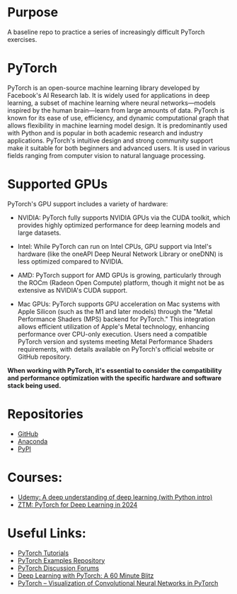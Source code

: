 # Purpose
A baseline repo to practice a series of increasingly difficult PyTorch exercises.

# PyTorch
PyTorch is an open-source machine learning library developed by Facebook's AI Research lab. It is widely used for applications in deep learning, a subset of machine learning where neural networks—models inspired by the human brain—learn from large amounts of data. PyTorch is known for its ease of use, efficiency, and dynamic computational graph that allows flexibility in machine learning model design. It is predominantly used with Python and is popular in both academic research and industry applications. PyTorch's intuitive design and strong community support make it suitable for both beginners and advanced users. It is used in various fields ranging from computer vision to natural language processing.

# Supported GPUs
PyTorch's GPU support includes a variety of hardware:

  * NVIDIA: PyTorch fully supports NVIDIA GPUs via the CUDA toolkit, which provides highly optimized performance for deep learning models and large datasets.

  * Intel: While PyTorch can run on Intel CPUs, GPU support via Intel's hardware (like the oneAPI Deep Neural Network Library or oneDNN) is less optimized compared to NVIDIA.

  * AMD: PyTorch support for AMD GPUs is growing, particularly through the ROCm (Radeon Open Compute) platform, though it might not be as extensive as NVIDIA's CUDA support.

  * Mac GPUs: PyTorch supports GPU acceleration on Mac systems with Apple Silicon (such as the M1 and later models) through the "Metal Performance Shaders (MPS) backend for PyTorch." This integration allows efficient utilization of Apple's Metal technology, enhancing performance over CPU-only execution. Users need a compatible PyTorch version and systems meeting Metal Performance Shaders requirements, with details available on PyTorch's official website or GitHub repository.

**When working with PyTorch, it's essential to consider the compatibility and performance optimization with the specific hardware and software stack being used.**

# Repositories
  * [GitHub](https://github.com/pytorch/pytorch)
  * [Anaconda](https://anaconda.org/pytorch/pytorch)
  * [PyPI](https://pypi.org/project/torch/)

# Courses:
  * [Udemy: A deep understanding of deep learning (with Python intro)](https://www.udemy.com/course/deeplearning_x/)
  * [ZTM: PyTorch for Deep Learning in 2024](https://zerotomastery.io/courses/learn-pytorch/)

# Useful Links:
  * [PyTorch Tutorials](https://pytorch.org/)
  * [PyTorch Examples Repository](https://github.com/pytorch/examples)
  * [PyTorch Discussion Forums](https://discuss.pytorch.org/)
  * [Deep Learning with PyTorch: A 60 Minute Blitz](https://pytorch.org/tutorials/beginner/deep_learning_60min_blitz.html)
  * [PyTorch – Visualization of Convolutional Neural Networks in PyTorch](https://datahacker.rs/028-visualization-and-understanding-of-convolutional-neural-networks-in-pytorch/)
